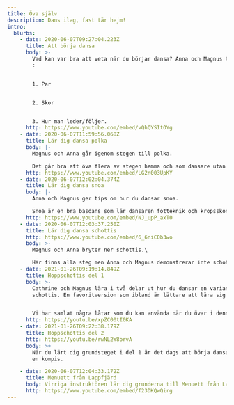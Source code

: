 ```yaml
---
title: Öva själv
description: Dans ilag, fast tär hejm!
intro:
  blurbs:
    - date: 2020-06-07T09:27:04.223Z
      title: Att börja dansa
      body: >-
        Vad kan var bra att veta när du börjar dansa? Anna och Magnus tipsar om
        :


        1. Par


        2. Skor


        3. Hur man leder/följer.
      http: https://www.youtube.com/embed/vQhQYSItOYg
    - date: 2020-06-07T11:59:56.068Z
      title: Lär dig dansa polka
      body: |-
        Magnus och Anna går igenom stegen till polka.

        Det går bra att öva flera av stegen hemma och som dansare utan par.
      http: https://www.youtube.com/embed/LG2n003UpKY
    - date: 2020-06-07T12:02:04.374Z
      title: Lär dig dansa snoa
      body: |-
        Anna och Magnus ger tips om hur du dansar snoa.

        Snoa är en bra basdans som lär dansaren fotteknik och kropsskontroll.
      http: https://www.youtube.com/embed/NJ_upP_axT0
    - date: 2020-06-07T12:03:37.250Z
      title: Lär dig dansa schottis
      http: https://www.youtube.com/embed/6_6niC0b3wo
      body: >-
        Magnus och Anna bryter ner schottis.\

        Här finns alla steg men Anna och Magnus demonstrerar inte schottis till musik på slutet.
    - date: 2021-01-26T09:19:14.849Z
      title: Hoppschottis del 1
      body: >-
        Cathrine och Magnus lära i två delar ut hur du dansar en variant på
        schottis. En favoritversion som ibland är lättare att lära sig dansa.


        Vi har samlat några låtar som du kan använda när du övar i denna spellista: <https://open.spotify.com/playlist/7jL66az8c2L4f1LnlnSduc?si=erC5qwfRTCSwwDnt7CXXWA>
      http: https://youtu.be/xpZC00tI0KA
    - date: 2021-01-26T09:22:38.179Z
      title: Hoppschottis del 2
      http: https://youtu.be/rwNL2W8orvA
      body: >+
        När du lärt dig grundsteget i del 1 är det dags att börja dansa runt med
        en kompis.

    - date: 2020-06-07T12:04:33.172Z
      title: Menuett från Lappfjärd
      body: Virriga instruktören lär dig grunderna till Menuett från Lappfjärd.
      http: https://www.youtube.com/embed/f23DKQwQirg
---
```

